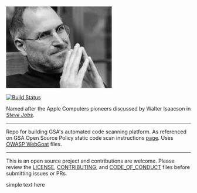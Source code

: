 ![Steve Jobs](https://github.com/GSA/steve/blob/master/steve.png "Steve Jobs")

[![Build Status](https://circleci.com/gh/GSA/steve.svg?style=shield)](https://circleci.com/gh/GSA/steve)

Named after the Apple Computers pioneers discussed by Walter Isaacson in *[Steve Jobs](https://www.amazon.com/Steve-Jobs-Walter-Isaacson/dp/1451648537).*

---

Repo for building GSA's automated code scanning platform.  As referenced on GSA Open Source Policy static code scan instructions [page](https://github.com/GSA/open-source-policy/blob/master/static_code_scan.md).  Uses [OWASP WebGoat](https://www.owasp.org/index.php/Category:OWASP_WebGoat_Project) files.

---

This is an open source project and contributions are welcome.  Please review the [LICENSE](https://github.com/GSA/steve/blob/master/LICENSE.md), [CONTRIBUTING](https://github.com/GSA/steve/blob/master/CONTRIBUTING.md), and [CODE_OF_CONDUCT](https://github.com/GSA/steve/blob/master/CODE_OF_CONDUCT.md) files before submitting issues or PRs.

simple text here